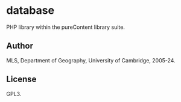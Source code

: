# database

PHP library within the pureContent library suite.


## Author

MLS, Department of Geography, University of Cambridge, 2005-24.


## License

GPL3.